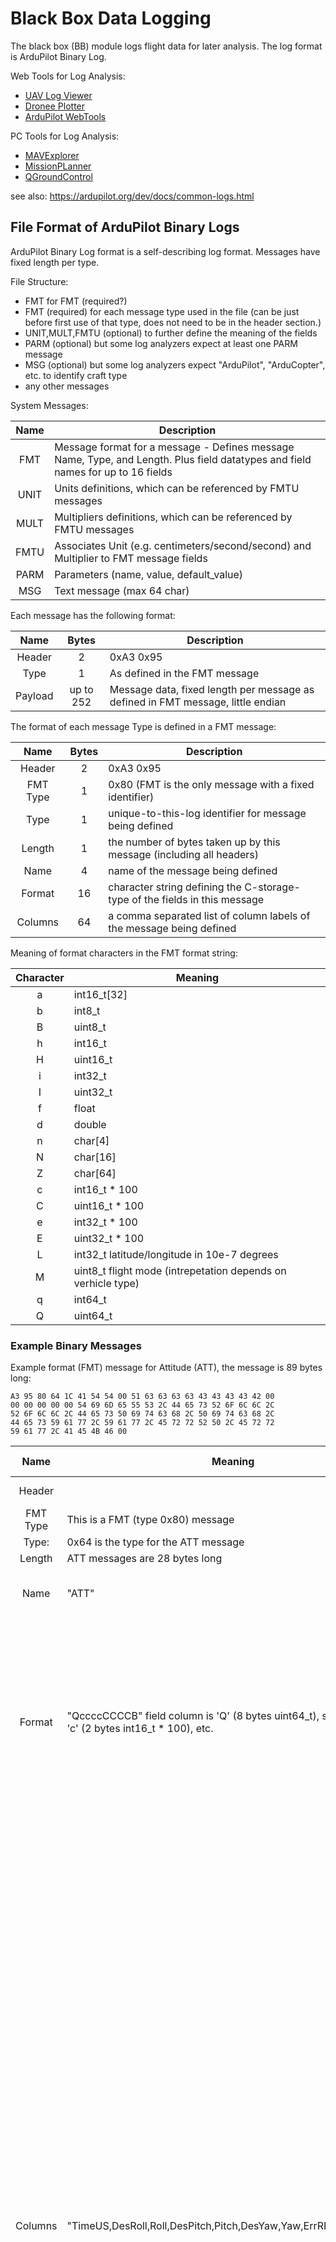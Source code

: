 # Black Box Data Logging

The black box (BB) module logs flight data for later analysis. The log format is ArduPilot Binary Log. 

Web Tools for Log Analysis:

 - [UAV Log Viewer](https://plot.ardupilot.org/#/)
 - [Dronee Plotter](https://plot.dronee.aero/)
 - [ArduPilot WebTools](https://firmware.ardupilot.org/Tools/WebTools/)

PC Tools for Log Analysis:

 - [MAVExplorer](https://ardupilot.org/dev/docs/using-mavexplorer-for-log-analysis.html)
 - [MissionPLanner](https://ardupilot.org/planner/)
 - [QGroundControl](http://qgroundcontrol.com/)

see also:
https://ardupilot.org/dev/docs/common-logs.html


## File Format of ArduPilot Binary Logs

ArduPilot Binary Log format is a self-describing log format. Messages have fixed length per type.

File Structure:

 - FMT for FMT (required?)
 - FMT (required) for each message type used in the file (can be just before first use of that type, does not need to be in the header section.)
 - UNIT,MULT,FMTU (optional) to further define the meaning of the fields
 - PARM (optional) but some log analyzers expect at least one PARM message
 - MSG (optional) but some log analyzers expect "ArduPilot", "ArduCopter", etc. to identify craft type
 - any other messages

System Messages:

|Name|Description|
|:-:|-|
FMT | Message format for a message - Defines message Name, Type, and Length. Plus field datatypes and field names for up to 16 fields 
UNIT | Units definitions, which can be referenced by FMTU messages
MULT | Multipliers definitions, which can be referenced by FMTU messages
FMTU | Associates Unit (e.g. centimeters/second/second) and Multiplier to FMT message fields
PARM | Parameters (name, value, default_value)
MSG | Text message (max 64 char)

Each message has the following format:

|Name|Bytes|Description|
|:-:|:-:|-|
Header|2|0xA3 0x95
Type|1| As defined in the FMT message
Payload|up to 252| Message data, fixed length per message as defined in FMT message, little endian

The format of each message Type is defined in a FMT message:

|Name|Bytes|Description|
|:-:|:-:|-|
Header|2|0xA3 0x95
FMT Type|1|0x80 (FMT is the only message with a fixed identifier)
Type   |  1 | unique-to-this-log identifier for message being defined
Length  |  1 | the number of bytes taken up by this message (including all headers)
Name    |  4 | name of the message being defined
Format   | 16 | character string defining the C-storage-type of the fields in this message
Columns  | 64 | a comma separated list of column labels of the message being defined

Meaning of format characters in the FMT format string:

|Character|Meaning|
|:-:|-|
  a | int16_t[32]
  b | int8_t
  B | uint8_t
  h | int16_t
  H | uint16_t
  i | int32_t
  I | uint32_t
  f | float
  d | double
  n | char[4]
  N | char[16]
  Z | char[64]
  c | int16_t * 100
  C | uint16_t * 100
  e | int32_t * 100
  E | uint32_t * 100
  L | int32_t latitude/longitude in 10e-7 degrees
  M | uint8_t flight mode (intrepetation depends on verhicle type)
  q | int64_t
  Q | uint64_t


### Example Binary Messages

Example format (FMT) message for Attitude (ATT), the message is 89 bytes long:

```
A3 95 80 64 1C 41 54 54 00 51 63 63 63 63 43 43 43 43 42 00  
00 00 00 00 00 54 69 6D 65 55 53 2C 44 65 73 52 6F 6C 6C 2C  
52 6F 6C 6C 2C 44 65 73 50 69 74 63 68 2C 50 69 74 63 68 2C  
44 65 73 59 61 77 2C 59 61 77 2C 45 72 72 52 50 2C 45 72 72  
59 61 77 2C 41 45 4B 46 00
```

|Name|Meaning|Hex Data|
|:-:|-|-|
Header | | A3 95 
FMT Type | This is a FMT (type 0x80) message | 80 
Type: | 0x64 is the type for the ATT message | 64 
Length | ATT messages are 28 bytes long | 1C 
Name | "ATT" | 41 54 54 00
Format | "QccccCCCCB" field column is 'Q' (8 bytes uint64_t), second field is 'c' (2 bytes int16_t * 100), etc. | 51 63 63 63 63 43 43 43 43 42 00 00 00 00 00 00
Columns | "TimeUS,DesRoll,Roll,DesPitch,Pitch,DesYaw,Yaw,ErrRP,ErrYaw,AEKF" | 54 69 6D 65 55 53 2C 44 65 73 52 6F 6C 6C 2C 52 6F 6C 6C 2C 44 65 73 50 69 74 63 68 2C 50 69 74 63 68 2C 44 65 73 59 61 77 2C 59 61 77 2C 45 72 72 52 50 2C 45 72 72 59 61 77 2C 41 45 4B 46 00

Example Attitude message, the message is 28 bytes long:

```
A3 95 64 CE 85 E1 0A 00 00 00 00 00 00 55 02 3C FF DF FF 00 00 5B 09 01 00 01 00 03
```

|Name|Type|Meaning|Hex Data|
|:-:|-|-|-|
Header | | A3 95 
Type | 0x64 Attitude | 64 
TimeUS | Q = uint64_t | 0x000000000AE185CE = 182.552014 seconds since start | CE 85 E1 0A 00 00 00 00
DesRoll | c = int16_t * 100 | 0x0000 = 0.00 | 00 00
Roll | c = int16_t * 100 | 0x0255 = 5.97 | 55 02
DesPitch | c = int16_t * 100 | 0xFF3C = -1.96 | 3C FF
Pitch | c = int16_t * 100 | 0xFFDF = -0.33 | DF FF
DesYaw | C = uint16_t * 100 | 0x0000 = 0.00 | 00 00
Yaw | C = uint16_t * 100 | 0x095B = 23.95 | 5B 09
ErrRP | C = uint16_t * 100 | 0x0001 = 0.01 | 01 00
ErrYaw | C = uint16_t * 100 | 0x0001 = 0.01 | 01 00
AEKF |B = uint8_t | 3 | 03

### File Structure




